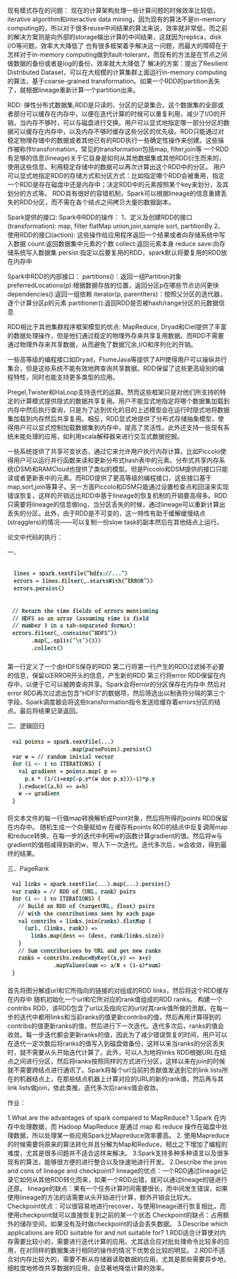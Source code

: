 现有模式存在的问题：
现在的计算架构处理一些计算问题的时候效率比较低，iterative algorithm和interactive data mining，因为现有的算法不是in-memory computing的，所以对于很多reuse中间结果的算法来说，效率就非常低，而之前的解决方案则是向外部的storage输出计算的中间结果，这就因为replica，disk I/O等问题，效率大大降低了
也有很多框架着手解决这一问题，而最大的障碍在于怎样对于in-memory computing做到fault-tolerant，而现有的方法是在节点之间做数据的备份或者是log的备份，效率就大大降低了
解决的方案：提出了Resilient Distributed Dataset，可以在大规模的计算集群上面运行in-memory computing的算法，基于coarse-grained transformation。如果一个RDD的partition丢失了，就根据lineage重新计算一个partition出来。


RDD: 
弹性分布式数据集,RDD是只读的、分区的记录集合。这个数据集的全部或者部分可以缓存在内存中，以便在迭代计算的时候可以重复利用，减少了I/O的开销，当内存不够时，可以与磁盘进行交换。用户可以显式地指定哪一部分分区的数据可以缓存在内存中，以及内存不够时缓存这些分区的优先级。RDD只能通过对稳定物理存储中的数据或者其他已有的RDD执行一些确定性操作来创建。这些操作被称作transformation，常见的transformation包括map, filter,join等
一个RDD有足够的信息(lineage)关于它自身是如何从其他数据集或其他RDD衍生而来的，使用这些信息，利用稳定存储中的数据可以再次计算出这个RDD中的分区。
用户可以显式地指定RDD的存储方式和分区方式：比如指定哪个RDD会被重用，指定一个RDD是存在磁盘中还是内存中；决定RDD中的元素按照某个key来划分，及其划分的方式等。
RDD具有很好的容错机制，Spark可以根据lineage的信息重建丢失的RDD分区，而不需在各个结点之间拷贝大量的数据副本。

Spark提供的接口:
Spark中RDD的操作：
1、定义及创建RDD的接口(transformation):
map, filter
flatMap
union,join,sample
sort, partitionBy
2、使用RDD的接口(action):
这些操作给应用程序返回一个结果或者向存储系统中写入数据
count:返回数据集中元素的个数
collect:返回元素本身
reduce
save:向存储系统写入数据集
persist:指定以后要复用的RDD，spark默认将要复用的RDD放在内存中

Spark中RDD的内部接口：
partitions()：返回一组Partition对象
preferredLocations(p):根据数据存放的位置，返回分区p在哪些节点访问更快
dependencies():返回一组依赖
iterator(p, parentIters)：按照父分区的迭代器，逐个计算分区p的元素
partitioner():返回RDD是否被hash/range分区的元数据信息

RDD相比于其他集群程序框架模型的优点:
MapReduce, Dryad和Ciel提供了丰富的数据处理操作，但是他们通过稳定的物理外存来共享复用数据。而RDD不需要通过物理外存来共享数据，从而避免了数据冗余,I/O和序列化的开销。

一些高等级的编程接口如Dryad，FlumeJava等提供了API使得用户可以操纵并行集合，但是这些系统不能有效地跨查询共享数据。RDD保留了这些更高级别的编程特性，同时也能支持更多类型的应用。

Pregel,Twister和HaLoop支持迭代的运算。然而这些框架只是对他们所支持的特定的计算模式提供隐式的数据共享复用。用户不能显式地指定将哪个数据集加载到内存中然后执行查询，只是为了达到优化的目的上述模型会在运行时隐式地将数据集加载到内存然后共享复用。相反，RDD显式地提供了分布式存储抽象模型，使得用户可以显式控制加载数据集到内存中，提高了灵活性。此外还支持一些现有系统未能处理的应用，如利用scala解释器来进行交互式数据挖掘。

一些系统提供了共享可变状态，通过它来允许用户执行内存计算。比如Piccolo使得用户可以运行并行函数来读和更新分布式hash表中的元素。分布式共享内存系统(DSM)和RAMCloud也提供了类似的模型。但是Piccolo和DSM提供的接口只能读或者更新表中的元素。而RDD提供了更高等级的编程接口，这些接口基于map,sort,join等算子。另一方面Piccolo和DSM只能通过设置检查点和回滚来实现错误恢复，这样的开销远比RDD中基于lineage的恢复机制的开销要高得多。RDD只需要将lineage的信息做log，当分区丢失的时候，通过lineage可以重新计算出丢失的分区。此外，由于RDD是不可变的，这一特性有助于缓解缓慢结点(stragglers)的情况——可以复制一份slow task的副本然后在其他结点上运行。

论文中代码的执行：

一、

![](img/4_code1.1.png)

![](img/4_code1.2.png)

第一行定义了一个由HDFS保存的RDD
第二行将第一行产生的RDD过滤掉不必要的信息，保留以ERROR开头的信息，产生新的RDD
第三行将error RDD保留在内存中，以便于它可以被跨查询共享。Spark会将error的分区保存在内存中
然后对error RDD再次过滤出包含"HDFS"的数据项，然后筛选出以制表符分隔的第三个字段。Spark调度器会将这些transformation指令发送给缓存着errors分区的结点。最后将结果记录返回。

二、逻辑回归

![](img/4_code2.png)

将文本文件的每一行做map转换解析成Point对象，然后将所得的points RDD保留在内存中。
随机生成一个向量赋给w
在缓存有points RDD的结点中反复调用map和reduce转换，在每一步的迭代中利用w的函数计算gradient的值。然后将w与gradient的值相减得到新的w，带入下一次迭代。迭代多次后，w会收敛，得到最终的结果。

三、PageRank

![](img/4_code3.png)

首先将图分解成url和它所指向的链接的对组成的RDD links，然后将这个RDD缓存在内存中
随机初始化一个url和它所对应的rank值组成的RDD ranks。
构建一个contribs RDD，该RDD包含了url以及指向它的url对其rank值所做的贡献。在每一步的迭代中都用links和当前ranks的值更新contribs的值，然后再用计算得到的contribs的值更新ranks的值，然后进行下一次迭代。迭代多次后，ranks的值会收敛。每一步迭代都会更新ranks的值，因此为了减少错误恢复的时间，用户可以在迭代一定次数后将ranks的值写入到磁盘做备份，这样以来当ranks的分区丢失时，就不需要从头开始迭代计算了。此外，可以人为地将links RDD根据URL在结点之间进行分区，然后将ranks按照同样的方式进行分区，这样以来在join的时候就不需要跨结点进行通讯了。Spark将每个url当前的贡献值发送到它的link lists所在的机器结点上，在那些结点机器上计算对应的URL的新的rank值，然后再与其link lists做join，依此类推。迭代多次后ranks值会收敛。

作业：


1.What are the advantages of spark compared to MapReduce?
1.Spark 在内存中处理数据，而 Hadoop MapReduce 是通过 map 和 reduce 操作在磁盘中处理数据，所以处理某一些应用Spark比Mapreduce效率要高。
2. 使用Mapreduce的时候需要将原来的算法转化并且分解为Map和Reduce，相比之下增加了编程的难度，尤其是很多问题并不适合这样来解决。
3.Spark支持多种多种语言以及很多现有的算法，能够很方便的进行整合以及快速地进行开发。
2.Describe the pros and cons of lineage and checkpoint?
lineage的优点：一个RDD通过lineage记录它如何从其他RDD转化而来，如果一个RDD出错，就可以通过lineage的链进行还原。
lineage的缺点：果有一个任务计算时间需要很长，而中间发生错误，如果使用lineage的方法的话需要从头开始进行计算，额外开销会比较大。
Checkpoint优点：可以很容易地进行recover，与使用lineage进行恢复相比，而使用checkpoint就可以直接恢复到之前的某一个状态
Checkpoint的缺点：占用额外的储存空间，如果没有及时做checkpoint的话会丢失数据。
3.Describe which applications are RDD suitable for and not suitable for?
1.RDD适合计算使对内存需要比较小的，需要进行迭代计算的应用。尤其适合应对批处理命令比较多的应用，在对同样的数据集进行相同的操作的情况下优势会比较的明显。
2.RDD不适合对内存比较大的，需要不断从存储器读取数据的应用，尤其是那些需要异步地，细粒度地修改共享数据的应用，会显著地降低计算的效率。





